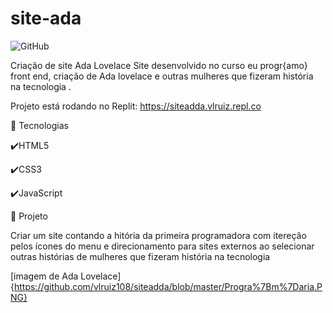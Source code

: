 # site-ada
![GitHub](https://img.shields.io/github/license/vlruiz108/siteadda?style=plastic)

Criação de site Ada Lovelace
Site desenvolvido no curso eu progr{amo} front end, criação de Ada lovelace e outras mulheres que fizeram história na tecnologia .

Projeto está rodando no Replit: https://siteadda.vlruiz.repl.co

📍 Tecnologias

✔️HTML5

✔️CSS3

✔️JavaScript

📍 Projeto

Criar um site contando a hitória da primeira programadora com itereção pelos ícones do menu e direcionamento para sites externos ao selecionar outras
histórias de mulheres que fizeram história na tecnologia 

[imagem de Ada Lovelace]{https://github.com/vlruiz108/siteadda/blob/master/Progra%7Bm%7Daria.PNG}
